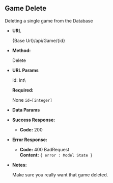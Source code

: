 **Game Delete**
----
  Deleting a single game from the Database

* **URL**

  {Base Url}/api/Game/{id}

* **Method:**
  
  Delete

  
*  **URL Params**

    Id: Int\

   **Required:**
    
    None
   `id=[integer]`

* **Data Params**

* **Success Response:**
  
  * **Code:** 200 <br />
 
* **Error Response:**

  * **Code:** 400 BadRequest <br />
    **Content:** `{ error : Model State }`

* **Notes:**

  Make sure you really want that game deleted.  